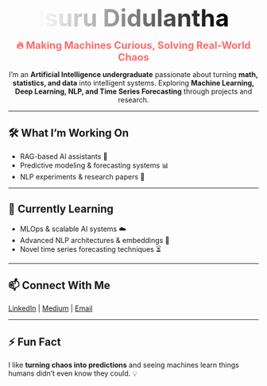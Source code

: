 <p align="center">
  <span style="font-size:48px; font-weight:bold; background: linear-gradient(to right, #ffffff, #000000); -webkit-background-clip: text; color: transparent;">Isuru Didulantha</span>
</p>

<p align="center">
  <span style="font-size:20px; color:#FF6B6B; font-weight:bold;">🔥 Making Machines Curious, Solving Real-World Chaos</span>
</p>

<p align="center">
I’m an <b>Artificial Intelligence undergraduate</b> passionate about turning <b>math, statistics, and data</b> into intelligent systems.  
Exploring <b>Machine Learning, Deep Learning, NLP, and Time Series Forecasting</b> through projects and research.
</p>

---

## 🛠️ What I’m Working On
- RAG-based AI assistants 🤖  
- Predictive modeling & forecasting systems 📊  
- NLP experiments & research papers 📝  

---

## 🌱 Currently Learning
- MLOps & scalable AI systems ☁️  
- Advanced NLP architectures & embeddings 🧠  
- Novel time series forecasting techniques ⏳  

---

## 📫 Connect With Me
[LinkedIn](https://www.linkedin.com/in/isurudidulantha) | [Medium](https://medium.com/@isurudidulantha) | [Email](mailto:isurudidulantha@gmail.com)  

---

## ⚡ Fun Fact
I like **turning chaos into predictions** and seeing machines learn things humans didn’t even know they could. 💡  
